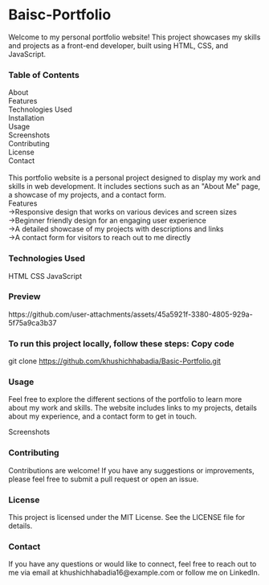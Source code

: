 # Baisc-Portfolio
Welcome to my personal portfolio website! This project showcases my skills and projects as a front-end developer, built using HTML, CSS, and JavaScript.

<h3>Table of Contents</h3>
About<br>
Features<br>
Technologies Used<br>
Installation<br>
Usage<br>
Screenshots<br>
Contributing<br>
License<br>
Contact<br>

<br>
This portfolio website is a personal project designed to display my work and skills in web development. It includes sections such as an "About Me" page, a showcase of my projects, and a contact form.
<br>
Features<br>
->Responsive design that works on various devices and screen sizes<br>
->Beginner friendly design for an engaging user experience<br>
->A detailed showcase of my projects with descriptions and links<br>
->A contact form for visitors to reach out to me directly<br>

<h3>Technologies Used</h3>
HTML
CSS
JavaScript
<h3>Preview</h3>
https://github.com/user-attachments/assets/45a5921f-3380-4805-929a-5f75a9ca3b37

<h3>To run this project locally, follow these steps:
Copy code</h3>

git clone https://github.com/khushichhabadia/Basic-Portfolio.git

<h3> Usage</h3>
Feel free to explore the different sections of the portfolio to learn more about my work and skills. The website includes links to my projects, details about my experience, and a contact form to get in touch.

Screenshots

<h3>Contributing</h3>
Contributions are welcome! If you have any suggestions or improvements, please feel free to submit a pull request or open an issue.

<h3>License</h3>
This project is licensed under the MIT License. See the LICENSE file for details.

<h3>Contact</h3>
If you have any questions or would like to connect, feel free to reach out to me via email at khushichhabadia16@example.com or follow me on LinkedIn.

